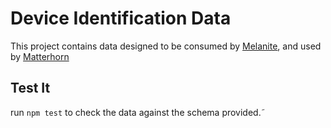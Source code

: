 # Device Identification Data

This project contains data designed to be consumed by [Melanite](https://github.com/bbc/melanite), and used by [Matterhorn](https://github.com/bbc/matterhorn)

## Test It

run `npm test` to check the data against the schema provided.˜
